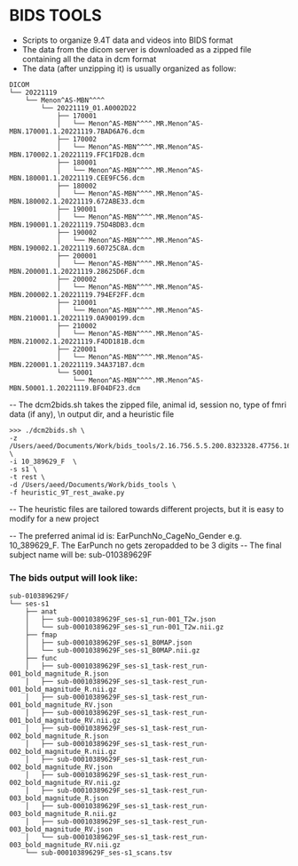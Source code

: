 # BIDS TOOLS
* Scripts to organize 9.4T data and videos into BIDS format
* The data from the dicom server is downloaded as a zipped file containing all the data in dcm format
* The data (after unzipping it) is usually organized as follow:

```
DICOM
└── 20221119
    └── Menon^AS-MBN^^^^
        └── 20221119_01.A0002D22
            ├── 170001
            │   └── Menon^AS-MBN^^^^.MR.Menon^AS-MBN.170001.1.20221119.7BAD6A76.dcm
            ├── 170002
            │   └── Menon^AS-MBN^^^^.MR.Menon^AS-MBN.170002.1.20221119.FFC1FD2B.dcm
            ├── 180001
            │   └── Menon^AS-MBN^^^^.MR.Menon^AS-MBN.180001.1.20221119.CEE9FC56.dcm
            ├── 180002
            │   └── Menon^AS-MBN^^^^.MR.Menon^AS-MBN.180002.1.20221119.672ABE33.dcm
            ├── 190001
            │   └── Menon^AS-MBN^^^^.MR.Menon^AS-MBN.190001.1.20221119.75D4BDB3.dcm
            ├── 190002
            │   └── Menon^AS-MBN^^^^.MR.Menon^AS-MBN.190002.1.20221119.60725C8A.dcm
            ├── 200001
            │   └── Menon^AS-MBN^^^^.MR.Menon^AS-MBN.200001.1.20221119.28625D6F.dcm
            ├── 200002
            │   └── Menon^AS-MBN^^^^.MR.Menon^AS-MBN.200002.1.20221119.794EF2FF.dcm
            ├── 210001
            │   └── Menon^AS-MBN^^^^.MR.Menon^AS-MBN.210001.1.20221119.0A900199.dcm
            ├── 210002
            │   └── Menon^AS-MBN^^^^.MR.Menon^AS-MBN.210002.1.20221119.F4DD181B.dcm
            ├── 220001
            │   └── Menon^AS-MBN^^^^.MR.Menon^AS-MBN.220001.1.20221119.34A371B7.dcm
            └── 50001
                └── Menon^AS-MBN^^^^.MR.Menon^AS-MBN.50001.1.20221119.BF04DF23.dcm
```
-- The dcm2bids.sh takes the zipped file, animal id, session no, type of fmri data (if any), \n
output dir, and a heuristic file


```
>>> ./dcm2bids.sh \
-z /Users/aeed/Documents/Work/bids_tools/2.16.756.5.5.200.8323328.47756.1669482679.1142.zip   \
-i 10_389629_F  \
-s s1 \
-t rest \
-d /Users/aeed/Documents/Work/bids_tools \
-f heuristic_9T_rest_awake.py
```

-- The heuristic files are tailored towards different projects, but it is easy to modify for a new project

-- The preferred animal id is: EarPunchNo_CageNo_Gender e.g. 10_389629_F. The EarPunch no gets zeropadded to be 3 digits
-- The final subject name will be: sub-010389629F

### The bids output will look like:
```
sub-010389629F/
└── ses-s1
    ├── anat
    │   ├── sub-00010389629F_ses-s1_run-001_T2w.json
    │   └── sub-00010389629F_ses-s1_run-001_T2w.nii.gz
    ├── fmap
    │   ├── sub-00010389629F_ses-s1_B0MAP.json
    │   └── sub-00010389629F_ses-s1_B0MAP.nii.gz
    ├── func
    │   ├── sub-00010389629F_ses-s1_task-rest_run-001_bold_magnitude_R.json
    │   ├── sub-00010389629F_ses-s1_task-rest_run-001_bold_magnitude_R.nii.gz
    │   ├── sub-00010389629F_ses-s1_task-rest_run-001_bold_magnitude_RV.json
    │   ├── sub-00010389629F_ses-s1_task-rest_run-001_bold_magnitude_RV.nii.gz
    │   ├── sub-00010389629F_ses-s1_task-rest_run-002_bold_magnitude_R.json
    │   ├── sub-00010389629F_ses-s1_task-rest_run-002_bold_magnitude_R.nii.gz
    │   ├── sub-00010389629F_ses-s1_task-rest_run-002_bold_magnitude_RV.json
    │   ├── sub-00010389629F_ses-s1_task-rest_run-002_bold_magnitude_RV.nii.gz
    │   ├── sub-00010389629F_ses-s1_task-rest_run-003_bold_magnitude_R.json
    │   ├── sub-00010389629F_ses-s1_task-rest_run-003_bold_magnitude_R.nii.gz
    │   ├── sub-00010389629F_ses-s1_task-rest_run-003_bold_magnitude_RV.json
    │   └── sub-00010389629F_ses-s1_task-rest_run-003_bold_magnitude_RV.nii.gz
    └── sub-00010389629F_ses-s1_scans.tsv
```
